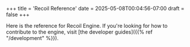 +++
title = 'Recoil Reference'
date = 2025-05-08T00:04:56-07:00
draft = false
+++

Here is the reference for Recoil Engine. If you're looking for how to contribute to the engine, visit [the developer guides]({{% ref "/development" %}}).
